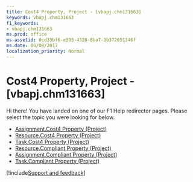 ```yaml
---
title: Cost4 Property, Project - [vbapj.chm131663]
keywords: vbapj.chm131663
f1_keywords:
- vbapj.chm131663
ms.prod: office
ms.assetid: 0cd33bf6-e303-4328-8ba7-3b372651346f
ms.date: 06/08/2017
localization_priority: Normal
---
```



# Cost4 Property, Project - [vbapj.chm131663]

Hi there! You have landed on one of our F1 Help redirector pages. Please select the topic you were looking for below.

- [Assignment.Cost4 Property (Project)](http://msdn.microsoft.com/library/f8876853-af81-c359-c230-8ea1c9a6f184%28Office.15%29.aspx)
- [Resource.Cost4 Property (Project)](http://msdn.microsoft.com/library/3a256054-21fe-0c3d-1b8a-075216b6d20f%28Office.15%29.aspx)
- [Task.Cost4 Property (Project)](http://msdn.microsoft.com/library/a0e9be53-6139-b4d1-3073-799e4c20b7cf%28Office.15%29.aspx)
- [Resource.Compliant Property (Project)](http://msdn.microsoft.com/library/269f8d19-ff75-a017-9a84-1c5889918ea8%28Office.15%29.aspx)
- [Assignment.Compliant Property (Project)](http://msdn.microsoft.com/library/bceddf30-8cb4-4098-c354-46c044a97b0a%28Office.15%29.aspx)
- [Task.Compliant Property (Project)](http://msdn.microsoft.com/library/d2e43c4a-a7c6-c179-70f3-c67b813be3b8%28Office.15%29.aspx)

[!include[Support and feedback](~/includes/feedback-boilerplate.md)]